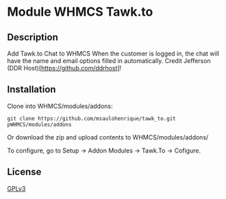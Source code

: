 # Module WHMCS Tawk.to

## Description
Add Tawk.to Chat to WHMCS
When the customer is logged in, the chat will have the name and email options filled in automatically. Credit Jefferson (DDR Host)[https://github.com/ddrhost]!

## Installation

Clone into WHMCS/modules/addons:

    git clone https://github.com/msaulohenrique/tawk_to.git pWHMCS/modules/addons
	
Or download the zip and upload contents to WHMCS/modules/addons/

To configure, go to Setup -> Addon Modules -> Tawk.To -> Cofigure.

## License

[GPLv3](LICENSE)
